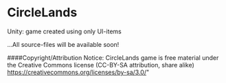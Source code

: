 # CircleLands
Unity: game created using only UI-items

...All source-files will be available soon!

####Copyright/Attribution Notice: 
CircleLands game is free material under the Creative Commons license (CC-BY-SA attribution, share alike) https://creativecommons.org/licenses/by-sa/3.0/"
